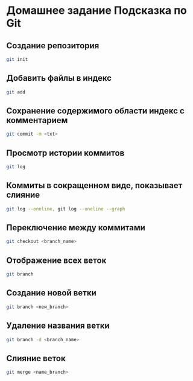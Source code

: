 # Домашнее задание Подсказка по Git

## Создание репозитория
```sh
git init
```

## Добавить файлы в индекс
```sh
git add
```

## Сохранение содержимого области индекс с комментарием
```sh
git commit -m <txt>
``` 

## Просмотр истории коммитов
```sh
git log
```

## Коммиты в сокращенном виде, показывает слияние
```sh
git log --oneline, git log --oneline --graph
```

## Переключение между коммитами
```sh
git checkout <branch_name>
```
## Отображение всех веток
```sh
git branch
```

## Создание новой ветки
```sh
git branch <new_branch>
```
## Удаление названия ветки
```sh
git branch -d <branch_name>
```
## Слияние веток
```sh
git merge <name_branch>
```

